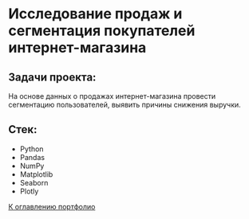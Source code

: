 # Исследование продаж и сегментация покупателей интернет-магазина

## Задачи проекта:
На основе данных о продажах интернет-магазина провести сегментацию пользователей, выявить причины снижения выручки.

## Стек:
 - Python
 - Pandas
 - NumPy
 - Matplotlib
 - Seaborn
 - Plotly

[К оглавлению портфолио](https://github.com/En-Gie/Portfolio/tree/main)
